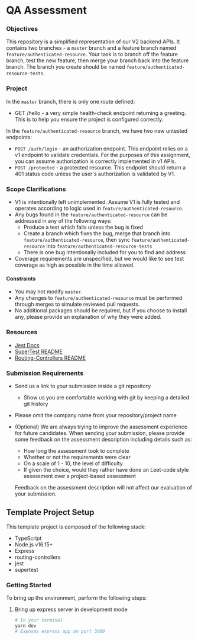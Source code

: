 # QA Assessment

### Objectives

This repository is a simplified representation of our V2 backend APIs. It contains two branches - a `master` branch and a feature branch named `feature/authenticated-resource`. Your task is to branch off the feature branch, test the new feature, then merge your branch back into the feature branch. The branch you create should be named `feature/authenticated-resource-tests`.

### Project

In the `master` branch, there is only one route defined:

- GET /hello - a very simple health-check endpoint returning a greeting. This is to help you ensure the project is configured correctly.

In the `feature/authenticated-resource` branch, we have two new untested endpoints:

- `POST /auth/login` - an authorization endpoint. This endpoint relies on a v1 endpoint to validate credentials. For the purposes of this assignment, you can assume authorization is correctly implemented in v1 APIs.
- `POST /protected` - a protected resource. This endpoint should return a 401 status code unless the user's authorization is validated by V1.

### Scope Clarifications

- V1 is intentionally left unimplemented. Assume V1 is fully tested and operates according to logic used in `feature/authenticated-resource`.
- Any bugs found in the `feature/authenticated-resource` can be addressed in any of the following ways:
  - Produce a test which fails unless the bug is fixed
  - Create a branch which fixes the bug, merge that branch into `feature/authenticated-resource`, then sync `feature/authenticated-resource` into `feature/authenticated-resource-tests`
  - There is one bug intentionally included for you to find and address
- Coverage requirements are unspecified, but we would like to see test coverage as high as possible in the time allowed.

#### Constraints

- You may not modify `master`.
- Any changes to `feature/authenticated-resource` must be performed through merges to simulate reviewed pull requests.
- No additional packages should be required, but if you choose to install any, please provide an explanation of why they were added.

### Resources

- [Jest Docs](https://jestjs.io/docs/getting-started)
- [SuperTest README](https://github.com/visionmedia/supertest#supertest)
- [Routing-Controllers README](https://github.com/typestack/routing-controllers#routing-controllers)

### Submission Requirements

- Send us a link to your submission inside a git repository
  - Show us you are comfortable working with git by keeping a detailed git history
- Please omit the company name from your repository/project name
- (Optional) We are always trying to improve the assessment experience for future candidates. When sending your submission, please provide some feedback on the assessment description including details such as:
  - How long the assessment took to complete
  - Whether or not the requirements were clear
  - On a scale of 1 - 10, the level of difficulty
  - If given the choice, would they rather have done an Leet-code style assessment over a project-based assessment

  Feedback on the assessment description will not affect our evaluation of your submission.

## Template Project Setup

This template project is composed of the following stack:

- TypeScript
- Node.js v16.15+
- Express
- routing-controllers
- jest
- supertest

### Getting Started

To bring up the environment, perform the following steps:

1. Bring up express server in development mode

   ```bash
   # In your terminal
   yarn dev
   # Exposes express app on port 3000
   ```
